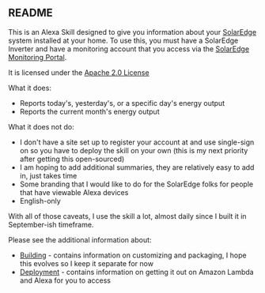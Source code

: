README
------
This is an Alexa Skill designed to give you information about
your [SolarEdge](https://www.solaredge.com/us/products/pv-monitoring#)
system installed at your home. To use this, you must have a SolarEdge
Inverter and have a monitoring account that you access via
the [SolarEdge Monitoring Portal](https://monitoring.solaredge.com/solaredge-web/p/login).

It is licensed under the [Apache 2.0 License](./LICENSE.txt)

What it does:
* Reports today's, yesterday's, or a specific day's energy output
* Reports the current month's energy output

What it does not do:
* I don't have a site set up to register your account at and use
single-sign on so you have to deploy the skill on your own (this is
my next priority after getting this open-sourced)
* I am hoping to add additional summaries, they are relatively easy
to add in, just takes time
* Some branding that I would like to do for the SolarEdge folks for
people that have viewable Alexa devices
* English-only

With all of those caveats, I use the skill a lot, almost daily
since I built it in September-ish timeframe.

Please see the additional information about:
* [Building](BUILD.md) - contains information on customizing and
packaging, I hope this evolves so I keep it separate for now
* [Deployment](DEPLOY.md) - contains information on getting it out
on Amazon Lambda and Alexa for you to access



